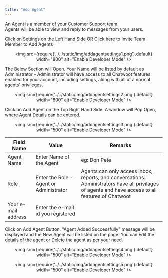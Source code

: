 ```yaml
---
title: "Add Agent"
---
```


An Agent is a member of your Customer Support team.  
Agents will be able to view and reply to messages from your users. 

Click on Settings on the Left Hand Side OR Click here to Invite Team Member to Add Agents

<div align="center">

<img src={require('../../static/img/addagentsettings1.png').default} width="800" alt="Enable Developer Mode" />

</div>

The Below Section will Open. Your Name will be listed by default as Administrator -  Administrator will have access to all Chatwoot features enabled for your account, including settings, along with all of a normal agents' privileges.  
<div align="center">

<img src={require('../../static/img/addagentsettings2.png').default} width="800" alt="Enable Developer Mode" />

</div>

Click on Add Agent on the Top Right Hand Side.
A window will Pop Open, where Agent Details can be entered.
<div align="center">

<img src={require('../../static/img/addagentsettings3.png').default} width="500" alt="Enable Developer Mode" />

</div>  


| Field Name           | Value                                    | Remarks                                                                                                                                             |
|----------------------|------------------------------------------|-----------------------------------------------------------------------------------------------------------------------------------------------------|
| Agent Name           | Enter Name of the Agent                  | eg: Don Pete                                                                                                                                        |
| Role                 | Enter the Role - Agent or  Administrator | Agents can only access inbox, reports, and  conversations. Administrators have all privilages of agents  and have access to all features of Chatwoot |
| Your e-mail  address | Enter the e-mail id you  registered      |                                                                                                                                                     |  

Click on Add Agent Button. "Agent Added Successfully" message will be displayed and the New Agent will be listed on the page.
You can Edit the details of the agent or Delete the agent as per your need.

<div align="center">

<img src={require('../../static/img/addagentsettings4.png').default} width="500" alt="Enable Developer Mode" />

</div>  

<div align="center">

<img src={require('../../static/img/addagentsettings5.png').default} width="500" alt="Enable Developer Mode" />

</div>  